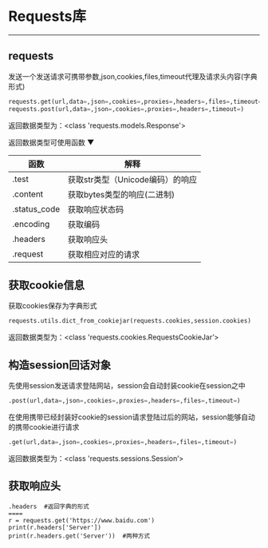 # Requests库

---

## requests

发送一个发送请求可携带参数,json,cookies,files,timeout代理及请求头内容(字典形式)

```python
requests.get(url,data=,json=,cookies=,proxies=,headers=,files=,timeout=,verify=False)
requests.post(url,data=,json=,cookies=,proxies=,headers=,timeout=)
```

返回数据类型为：<class 'requests.models.Response'>

返回数据类型可使用函数   ▼

| 函数         | 解释                             |
| ------------ | -------------------------------- |
| .test        | 获取str类型（Unicode编码）的响应 |
| .content     | 获取bytes类型的响应(二进制)      |
| .status_code | 获取响应状态码                   |
| .encoding    | 获取编码                         |
| .headers     | 获取响应头                       |
| .request     | 获取相应对应的请求               |

## 获取cookie信息

获取cookies保存为字典形式

```python
requests.utils.dict_from_cookiejar(requests.cookies,session.cookies)
```

返回数据类型为：<class 'requests.cookies.RequestsCookieJar’>

## 构造session回话对象

先使用session发送请求登陆网站，session会自动封装cookie在session之中

```python
.post(url,data=,json=,cookies=,proxies=,headers=,files=,timeout=)
```

在使用携带已经封装好cookie的session请求登陆过后的网站，session能够自动的携带cookie进行请求

```python
.get(url,data=,json=,cookies=,proxies=,headers=,files=,timeout=)
```

返回数据类型为：<class 'requests.sessions.Session’>

## 获取响应头

```
.headers  #返回字典的形式
====
r = requests.get('https://www.baidu.com')
print(r.headers['Server'])
print(r.headers.get('Server'))  #两种方式
```

